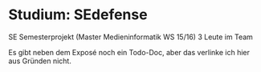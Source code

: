 # Studium: SEdefense
SE Semesterprojekt (Master Medieninformatik WS 15/16)
3 Leute im Team

Es gibt neben dem Exposé noch ein Todo-Doc, aber das verlinke ich hier aus Gründen nicht.
